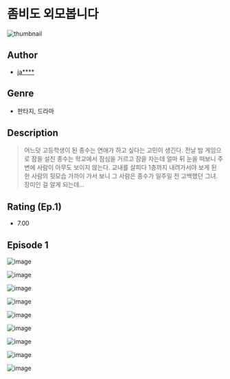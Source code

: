 # 좀비도 외모봅니다
![thumbnail](https://image-comic.pstatic.net/user_contents_data/challenge_comic/2023/05/23/340033/upload_3544391598331027766_480x623.jpeg)

## Author
- [ja****](https://comic.naver.com/artistTitle?id=340033)

## Genre
- 판타지, 드라마

## Description
> 어느덧 고등학생이 된 종수는 연애가 하고 싶다는 고민이 생긴다. 전날 밤 게임으로 잠을 설친 종수는 학교에서 점심을 거르고 잠을 자는데 얼마 뒤 눈을 떠보니 주변에 사람이 아무도 보이지 않는다. 교내를 살피다 1층까지 내려가서야 보게 된 한 사람의 뒷모습 가까이 가서 보니 그 사람은 종수가 일주일 전 고백했던 그녀. 장미인 걸 알게 되는데...


## Rating (Ep.1)
- 7.00

## Episode 1
![image](https://image-comic.pstatic.net/user_contents_data/challenge_comic/2023/05/24/340033/upload_7293128114668057956.jpeg)

![image](https://image-comic.pstatic.net/user_contents_data/challenge_comic/2023/05/24/340033/upload_3544391392977577015.jpeg)

![image](https://image-comic.pstatic.net/user_contents_data/challenge_comic/2023/05/24/340033/upload_4063993096142271280.jpeg)

![image](https://image-comic.pstatic.net/user_contents_data/challenge_comic/2023/05/24/340033/upload_7149236144652365922.jpeg)

![image](https://image-comic.pstatic.net/user_contents_data/challenge_comic/2023/05/24/340033/upload_7292794962795901234.jpeg)

![image](https://image-comic.pstatic.net/user_contents_data/challenge_comic/2023/05/24/340033/upload_7161907806511380325.jpeg)

![image](https://image-comic.pstatic.net/user_contents_data/challenge_comic/2023/05/24/340033/upload_3546075857723679331.jpeg)

![image](https://image-comic.pstatic.net/user_contents_data/challenge_comic/2023/05/24/340033/upload_3846976107436979505.jpeg)

![image](https://image-comic.pstatic.net/user_contents_data/challenge_comic/2023/05/24/340033/upload_4121698789917484385.jpeg)
